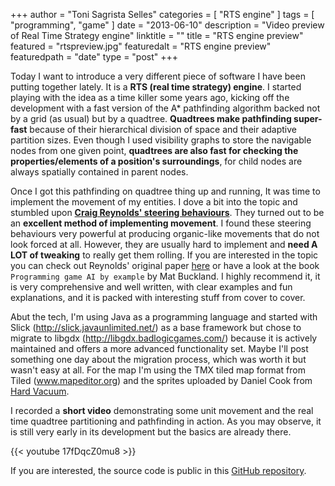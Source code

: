 +++
author = "Toni Sagrista Selles"
categories = [ "RTS engine" ]
tags = [ "programming", "game" ]
date = "2013-06-10"
description = "Video preview of Real Time Strategy engine"
linktitle = ""
title = "RTS engine preview"
featured = "rtspreview.jpg"
featuredalt = "RTS engine preview"
featuredpath = "date"
type = "post"
+++

Today I want to introduce a very different piece of software I have been putting together lately. It is a **RTS (real time strategy) engine**. I started playing with the idea as a time killer some years ago, kicking off the development with a fast version of the A* pathfinding algorithm backed not by a grid (as usual) but by a quadtree. **Quadtrees make pathfinding super-fast** because of their hierarchical division of space and their adaptive partition sizes. Even though I used visibility graphs to store the navigable nodes from one given point, **quadtrees are also fast for checking the properties/elements of a position's surroundings**, for child nodes are always spatially contained in parent nodes.

<!--more-->

Once I got this pathfinding on quadtree thing up and running, It was time to implement the movement of my entities. I dove a bit into the topic and stumbled upon [**Craig Reynolds' steering behaviours**](http://www.red3d.com/cwr/papers/1999/gdc99steer.html). They turned out to be an **excellent method of implementing movement**. I found these steering behaviours very powerful at producing organic-like movements that do not look forced at all. However, they are usually hard to implement and **need A LOT of tweaking** to really get them rolling. If you are interested in the topic you can check out Reynolds' original paper [here](http://www.red3d.com/cwr/papers/1999/gdc99steer.html) or have a look at the book `Programming game AI by example` by Mat Buckland. I highly recommend it, it is very comprehensive and well written, with clear examples and fun explanations, and it is packed with interesting stuff from cover to cover.

Abut the tech, I'm using Java as a programming language and started with Slick (http://slick.javaunlimited.net/) as a base framework but chose to migrate to libgdx (http://libgdx.badlogicgames.com/) because it is actively maintained and offers a more advanced functionality set. Maybe I'll post something one day about the migration process, which was worth it but wasn't easy at all. For the map I'm using the TMX tiled map format from Tiled (www.mapeditor.org) and the sprites uploaded by Daniel Cook from [Hard Vacuum](http://lunar.lostgarden.com/game_HardVacuum.htm).

I recorded a **short video** demonstrating some unit movement and the real time quadtree partitioning and pathfinding in action. As you may observe, it is still very early in its development but the basics are already there.

{{< youtube 17fDqcZ0mu8 >}}

If you are interested, the source code is public in this [GitHub repository](https://github.com/langurmonkey/rts-engine).
